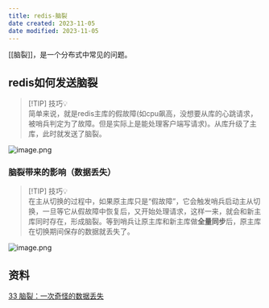 ```yaml
---
title: redis-脑裂
date created: 2023-11-05
date modified: 2023-11-05
---
```


[[脑裂]]，是一个分布式中常见的问题。

## redis如何发送脑裂

> [!TIP] 技巧💡  
> 简单来说，就是redis主库的假故障(如cpu飙高，没想要从库的心跳请求，被哨兵判定为了故障。但是实际上是能处理客户端写请求)。从库升级了主库，此时就发送了脑裂。

![image.png](http://image.clickear.top/20231105013055.png)

### 脑裂带来的影响（数据丢失）

> [!TIP] 技巧💡  
> 在主从切换的过程中，如果原主库只是“假故障”，它会触发哨兵启动主从切换，一旦等它从假故障中恢复后，又开始处理请求，这样一来，就会和新主库同时存在，形成脑裂。等到哨兵让原主库和新主库做**全量同步**后，原主库在切换期间保存的数据就丢失了。

![image.png](http://image.clickear.top/20231105013028.png)

## 资料

[33 脑裂：一次奇怪的数据丢失](https://learn.lianglianglee.com/%e4%b8%93%e6%a0%8f/Redis%20%e6%a0%b8%e5%bf%83%e6%8a%80%e6%9c%af%e4%b8%8e%e5%ae%9e%e6%88%98/33%20%20%e8%84%91%e8%a3%82%ef%bc%9a%e4%b8%80%e6%ac%a1%e5%a5%87%e6%80%aa%e7%9a%84%e6%95%b0%e6%8d%ae%e4%b8%a2%e5%a4%b1.md)
